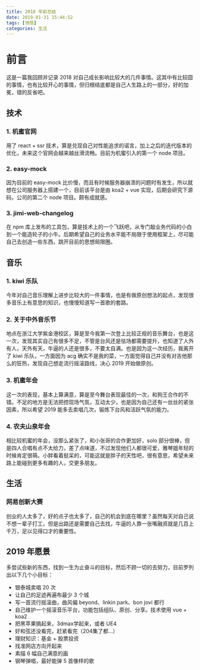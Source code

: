 ```yaml
---
title: 2018 年前总结
date: 2019-01-31 15:44:52
tags: [领悟]
categories: 生活
---
```


# 前言

这是一篇我回顾并记录 2018 对自己成长影响比较大的几件事情。这其中有比较囧的事情，也有比较开心的事情，但归根结底都是自己人生路上的一部分，好的加冕，错的反省吧。

## 技术

### 1. 机蜜官网

用了 react + ssr 技术，算是兑现自己对性能追求的诺言，加上之后的迭代版本的优化，未来这个官网会越来越丝滑流畅。目前为机蜜引入的第一个 node 项目。

### 2. easy-mock

因为目前的 easy-mock 比价慢，而且有时候服务器崩溃的问题时有发生，所以就想在公司服务器上搭建一个，目前该平台是由 koa2 + vue 实现，后期会研究下源码，公司的第二个 node 项目。颇有成就感。

### 3. jimi-web-changelog

在 npm 库上发布的工具包，算是技术上的一个飞跃吧，从专门敲业务代码的小白到一个能造轮子的小牛。后期希望自己的业务水平能不局限于使用框架上，尽可能自己去创造一些东西，跳开目前的思想局限圈。

## 音乐

### 1. kiwi 乐队

今年对自己音乐理解上进步比较大的一件事情，也是有做原创想法的起点，发现很多音乐上有意思的知识，也慢慢知道写一首歌的套路。

### 2. 关于中外音乐节

地点在浙江大学紫金港校区，算是至今我第一次登上比较正规的音乐舞台，也是这一次，发现其实自己有很多不足，不管是台风还是怯场都需要提升，也知道了人外有人，天外有天，牛逼的人还是很多，不要太自满。也是因为这一次经历，我离开了 kiwi 乐队，一方面因为 acg 确实不是我的菜，一方面觉得自己并没有对吉他那么的狂热，发现自己想走流行摇滚路线，决心 2019 开始做原创。

### 3. 机蜜年会

这一次的表现，基本上算满意，算是至今舞台表现最佳的一次，和狗王合作的不错。不足的地方是无法把控现场气氛，互动太少，也是因为自己还有一丝丝的紧张因素，所以希望 2019 能多去卖唱几次，锻炼下台风和活跃气氛的能力。

### 4. 农夫山泉年会

相比较机蜜的年会，没那么紧张了，和小张哥的合作更加好，solo 部分很棒，但是四人合唱有点不太给力，差了点味道，不过发现他们人都很可爱，雅琴姐年轻的时候肯定很萌。小胖看着挺呆的，可能这就是胖子的天性吧，很有意思，希望未来路上能碰到更多有趣的人，交更多朋友。

## 生活

### 网易创新大赛

创业的人太多了，好的点子也太多了，自己的机会到底在哪里？虽然每天对自己说不想一辈子打工，但是出路还是需要自己去找，牛逼的人靠一张嘴融资就是几百上千万，足以见得口才的重要性。

## 2019 年愿景

多尝试些新的东西，找到一生为止奋斗的目标，然后不顾一切的去努力，目前罗列出以下几个小目标：

* 银泰城卖唱 20 次
* 让自己的足迹再遍布最少 3 个城
* 写一首流行摇滚曲，曲风偏 beyond、linkin park、bon jovi 都行
* 自己维护一个摇滚音乐平台，功能包括组队、原创、分享。技术使用 vue + koa2
* 把黑苹果搞起来，3dmax学起来，或者 UE4
* 好和弦还没看完，赶紧看完（204集了都...）
* 理财知识：基金 + 股票投资
* 找准网店方向开起来
* 素描 6 幅自己满意的画
* 钢琴弹唱，最好能弹 5 首像样的歌